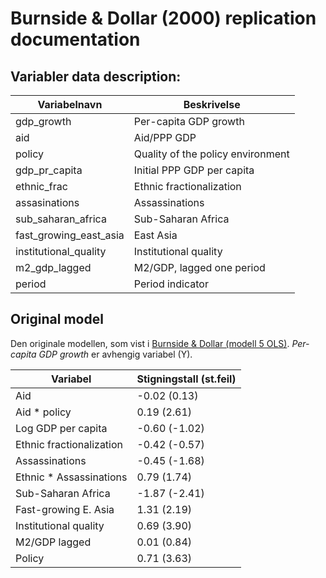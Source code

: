 # Burnside & Dollar (2000) replication documentation

## Variabler data description:
| **Variabelnavn**       | **Beskrivelse**                   |
| ---------------------- | --------------------------------- |
| gdp_growth             | Per-capita GDP growth             |
| aid	                   | Aid/PPP GDP                       |
| policy                 | Quality of the policy environment |
| gdp_pr_capita          | Initial PPP GDP per capita        |
| ethnic_frac	           | Ethnic fractionalization          |
| assasinations	         | Assassinations                    |
| sub_saharan_africa	   | Sub-Saharan Africa                |
| fast_growing_east_asia | East Asia                         |
| institutional_quality  | Institutional quality             |
| m2_gdp_lagged	         | M2/GDP, lagged one period         |
| period	               | Period indicator                  |


## Original model
Den originale modellen, som vist i [Burnside & Dollar (modell 5 OLS)](http://www.jstor.org/stable/117311?seq=1#page_scan_tab_contents). *Per-capita GDP growth*  er avhengig variabel (Y).

| **Variabel**             | **Stigningstall (st.feil)** |
| ------------------------ | --------------------------- |
| Aid                      | -0.02 (0.13)                |
| Aid * policy             | 0.19 (2.61)                 |
| Log GDP per capita       | -0.60 (-1.02)               |
| Ethnic fractionalization | -0.42 (-0.57)               |
| Assassinations           | -0.45 (-1.68)               |
| Ethnic * Assassinations  | 0.79 (1.74)                 |
| Sub-Saharan Africa       | -1.87 (-2.41)               |
| Fast-growing E. Asia     | 1.31 (2.19)                 |
| Institutional quality    | 0.69 (3.90)                 |
| M2/GDP lagged            | 0.01 (0.84)                 |
| Policy                   | 0.71 (3.63)                 |
